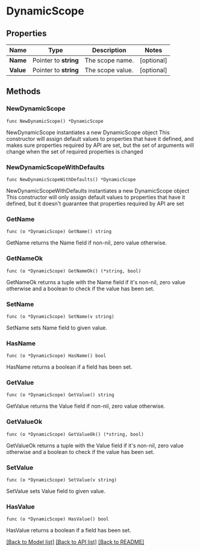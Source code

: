 # DynamicScope

## Properties

Name | Type | Description | Notes
------------ | ------------- | ------------- | -------------
**Name** | Pointer to **string** | The scope name. | [optional] 
**Value** | Pointer to **string** | The scope value. | [optional] 

## Methods

### NewDynamicScope

`func NewDynamicScope() *DynamicScope`

NewDynamicScope instantiates a new DynamicScope object
This constructor will assign default values to properties that have it defined,
and makes sure properties required by API are set, but the set of arguments
will change when the set of required properties is changed

### NewDynamicScopeWithDefaults

`func NewDynamicScopeWithDefaults() *DynamicScope`

NewDynamicScopeWithDefaults instantiates a new DynamicScope object
This constructor will only assign default values to properties that have it defined,
but it doesn't guarantee that properties required by API are set

### GetName

`func (o *DynamicScope) GetName() string`

GetName returns the Name field if non-nil, zero value otherwise.

### GetNameOk

`func (o *DynamicScope) GetNameOk() (*string, bool)`

GetNameOk returns a tuple with the Name field if it's non-nil, zero value otherwise
and a boolean to check if the value has been set.

### SetName

`func (o *DynamicScope) SetName(v string)`

SetName sets Name field to given value.

### HasName

`func (o *DynamicScope) HasName() bool`

HasName returns a boolean if a field has been set.

### GetValue

`func (o *DynamicScope) GetValue() string`

GetValue returns the Value field if non-nil, zero value otherwise.

### GetValueOk

`func (o *DynamicScope) GetValueOk() (*string, bool)`

GetValueOk returns a tuple with the Value field if it's non-nil, zero value otherwise
and a boolean to check if the value has been set.

### SetValue

`func (o *DynamicScope) SetValue(v string)`

SetValue sets Value field to given value.

### HasValue

`func (o *DynamicScope) HasValue() bool`

HasValue returns a boolean if a field has been set.


[[Back to Model list]](../README.md#documentation-for-models) [[Back to API list]](../README.md#documentation-for-api-endpoints) [[Back to README]](../README.md)


